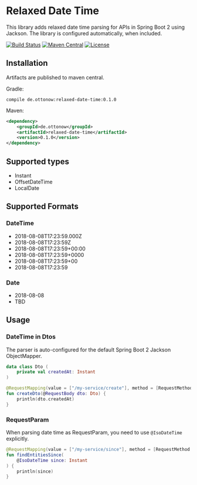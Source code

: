# Relaxed Date Time

This library adds relaxed date time parsing for APIs in Spring Boot 2 using Jackson. The library is configured automatically, when included.

[![Build Status](https://travis-ci.org/ottonow/relaxed-date-time.svg?branch=master)](https://travis-ci.org/ottonow/relaxed-date-time)
[![Maven Central](https://maven-badges.herokuapp.com/maven-central/de.ottonow/relaxed-date-time/badge.svg)](https://maven-badges.herokuapp.com/maven-central/de.ottonow/relaxed-date-time)
[![License](https://img.shields.io/badge/License-Apache%202.0-blue.svg)](https://opensource.org/licenses/Apache-2.0)

## Installation

Artifacts are published to maven central.

Gradle:

`compile de.ottonow:relaxed-date-time:0.1.0`

Maven:

```xml
<dependency>
    <groupId>de.ottonow</groupId>
    <artifactId>relaxed-date-time</artifactId>
    <version>0.1.0</version>
</dependency>
```

## Supported types

* Instant
* OffsetDateTime
* LocalDate

## Supported Formats

### DateTime

* 2018-08-08T17:23:59.000Z
* 2018-08-08T17:23:59Z
* 2018-08-08T17:23:59+00:00
* 2018-08-08T17:23:59+0000
* 2018-08-08T17:23:59+00
* 2018-08-08T17:23:59

### Date

* 2018-08-08
* TBD

## Usage

### DateTime in Dtos

The parser is auto-configured for the default Spring Boot 2 Jackson ObjectMapper.

```kotlin
data class Dto (
    private val createdAt: Instant
)
```

```kotlin
@RequestMapping(value = ["/my-service/create"], method = [RequestMethod.PUT])
fun createDto(@RequestBody dto: Dto) {
    println(dto.createdAt)
}
```

### RequestParam

When parsing date time as RequestParam, you need to use `@IsoDateTime` explicitly.


```kotlin
@RequestMapping(value = ["/my-service/since"], method = [RequestMethod.GET])
fun findEntitiesSince(
    @IsoDateTime since: Instant
) {
    println(since)
}

```
